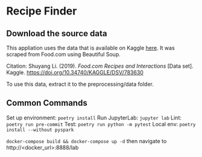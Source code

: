 # Recipe Finder

## Download the source data

This appliation uses the data that is available on Kaggle [here](https://www.kaggle.com/datasets/shuyangli94/food-com-recipes-and-user-interactions/metadata). It was scraped from Food.com using Beautiful Soup.

Citation: 
Shuyang Li. (2019). <i>Food.com Recipes and Interactions</i> [Data set]. Kaggle. https://doi.org/10.34740/KAGGLE/DSV/783630


To use this data, extract it to the preprocessing/data folder.

## Common Commands

Set up environment: `poetry install`
Run JupyterLab: `jupyter lab`
Lint: `poetry run pre-commit`
Test: `poetry run python -m pytest`
Local env: `poetry install --without pyspark`

`docker-compose build && docker-compose up -d` then navigate to http://<docker_url>:8888/lab
